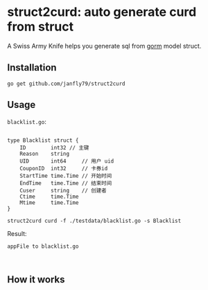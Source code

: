 # struct2curd: auto generate curd from  struct


A Swiss Army Knife helps you generate sql from [gorm](https://github.com/jinzhu/gorm) model struct.


## Installation

```
go get github.com/janfly79/struct2curd
```

## Usage

`blacklist.go`:

```

type Blacklist struct {
	ID        int32 // 主键
	Reason    string
	UID       int64     // 用户 uid
	CouponID  int32     // 卡券id
	StartTime time.Time // 开始时间
	EndTime   time.Time // 结束时间
	Cuser     string    // 创建者
	Ctime     time.Time
	Mtime     time.Time
}
```

```
struct2curd curd -f ./testdata/blacklist.go -s Blacklist 
```

Result:

```
appFile to blacklist.go



```


## How it works



